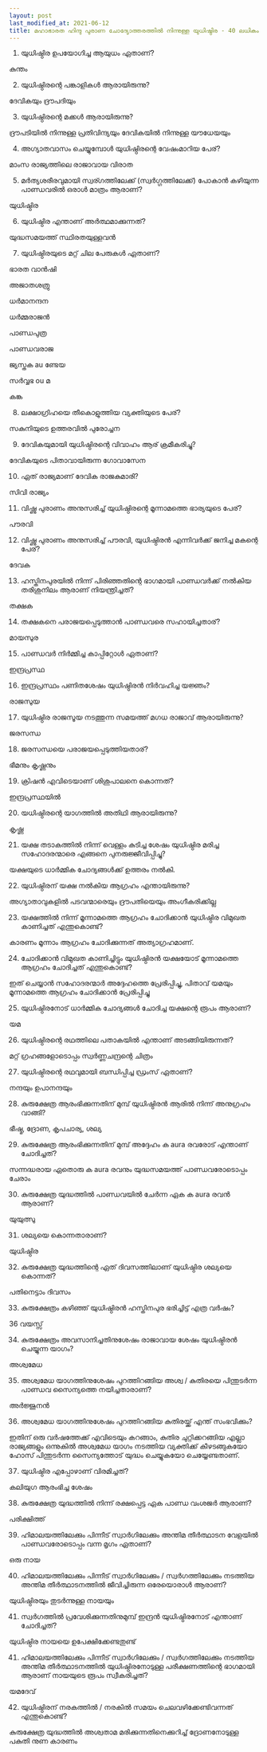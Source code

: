 ```yaml
---
layout: post
last_modified_at: 2021-06-12
title: മഹാഭാരത ഹിന്ദു പുരാണ ചോദ്യോത്തരത്തിൽ നിന്നുള്ള യുധിഷ്ഠിര - 40 ലധികം ചോദ്യങ്ങൾ
---
```


1) യുധിഷ്ഠിര ഉപയോഗിച്ച ആയുധം ഏതാണ്?

കുന്തം

2) യുധിഷ്ഠിരന്റെ പങ്കാളികൾ ആരായിരുന്നു?

ദേവികയും ദ്രൗപദിയും

3) യുധിഷ്ഠിരന്റെ മക്കൾ ആരായിരുന്നു?

ദ്രൗപടിയിൽ നിന്നുള്ള പ്രതിവിന്ദ്യയും ദേവികയിൽ നിന്നുള്ള യൗധേയയും

 
4) അഗ്യാതവാസം ചെയ്യുമ്പോൾ യുധിഷ്ഠിരന്റെ വേഷംമാറിയ പേര്?

മാംസ രാജ്യത്തിലെ രാജാവായ വിരാത

5) മർത്യശരീരവുമായി സ്വര്ഗത്തിലേക്ക് (സ്വർഗ്ഗത്തിലേക്ക്) പോകാൻ കഴിയുന്ന പാണ്ഡവരിൽ ഒരാൾ മാത്രം ആരാണ്?

യുധിഷ്ഠിര

6) യുധിഷ്ഠിര എന്താണ് അർത്ഥമാക്കുന്നത്?

യുദ്ധസമയത്ത് സ്ഥിരതയുള്ളവൻ

7) യുധിഷ്ഠിരയുടെ മറ്റ് ചില പേരുകൾ ഏതാണ്?

ഭാരത വാൻഷി

അജാതശത്രു

ധർമാനന്ദന

ധർമ്മരാജൻ

പാണ്ഡപുത്ര

പാണ്ഡവരാജ

ജ്യസ്തക au ണ്ടേയ

സർവ്വഭ ou മ

കങ്ക

8) ലക്ഷാഗ്രിഹയെ തീകൊളുത്തിയ വ്യക്തിയുടെ പേര്?

സകുനിയുടെ ഉത്തരവിൽ പുരോച്ചന

9) ദേവികയുമായി യുധിഷ്ഠിരന്റെ വിവാഹം ആര് ക്രമീകരിച്ചു?

ദേവികയുടെ പിതാവായിരുന്ന ഗോവാസേന

10) ഏത് രാജ്യമാണ് ദേവിക രാജകുമാരി?

സിവി രാജ്യം

11) വിഷ്ണു പുരാണം അനുസരിച്ച് യുധിഷ്ഠിരന്റെ മൂന്നാമത്തെ ഭാര്യയുടെ പേര്?

പൗരവി

12) വിഷ്ണു പുരാണം അനുസരിച്ച് പൗരവി, യുധിഷ്ഠിരൻ എന്നിവർക്ക് ജനിച്ച മകന്റെ പേര്?

ദേവക

13) ഹസ്തിനപുരയിൽ നിന്ന് പിരിഞ്ഞതിന്റെ ഭാഗമായി പാണ്ഡവർക്ക് നൽകിയ തരിശുനിലം ആരാണ് നിയന്ത്രിച്ചത്?

തക്ഷക

14) തക്ഷകനെ പരാജയപ്പെടുത്താൻ പാണ്ഡവരെ സഹായിച്ചതാര്?

മായസുര

15) പാണ്ഡവർ നിർമ്മിച്ച കാപ്പിറ്റോൾ ഏതാണ്?

ഇന്ദ്രപ്രസ്ഥ

16) ഇന്ദ്രപ്രസ്ഥം പണിതശേഷം യുധിഷ്ഠിരൻ നിർവഹിച്ച യജ്ഞം?

രാജസുയ

17) യുധിഷ്ഠിര രാജസൂയ നടത്തുന്ന സമയത്ത് മഗധ രാജാവ് ആരായിരുന്നു?

ജരസന്ധ

18) ജരസന്ധയെ പരാജയപ്പെടുത്തിയതാര്?

ഭീമനും കൃഷ്ണനും

19) ക്രിഷൻ എവിടെയാണ് ശിശുപാലനെ കൊന്നത്?

ഇന്ദ്രപ്രസ്ഥയിൽ

20) യധിഷ്ഠിരന്റെ യാഗത്തിൽ അതിഥി ആരായിരുന്നു?

കൃഷ്ണ

21) യക്ഷ തടാകത്തിൽ നിന്ന് വെള്ളം കുടിച്ച ശേഷം യുധിഷ്ഠിര മരിച്ച സഹോദരന്മാരെ എങ്ങനെ പുനരുജ്ജീവിപ്പിച്ചു?

യക്ഷയുടെ ധാർമ്മിക ചോദ്യങ്ങൾക്ക് ഉത്തരം നൽകി.

22) യുധിഷ്ഠിരന് യക്ഷ നൽകിയ ആഗ്രഹം എന്തായിരുന്നു?

അഗ്യാതാവുകളിൽ പടവന്മാരെയും ദ്രൗപതിയെയും അംഗീകരിക്കില്ല
 
23) യക്ഷത്തിൽ നിന്ന് മൂന്നാമത്തെ ആഗ്രഹം ചോദിക്കാൻ യുധിഷ്ഠിര വിമുഖത കാണിച്ചത് എന്തുകൊണ്ട്?

കാരണം മൂന്നാം ആഗ്രഹം ചോദിക്കുന്നത് അത്യാഗ്രഹമാണ്.

24) ചോദിക്കാൻ വിമുഖത കാണിച്ചിട്ടും യുധിഷ്ഠിരൻ യക്ഷയോട് മൂന്നാമത്തെ ആഗ്രഹം ചോദിച്ചത് എന്തുകൊണ്ട്?

ഇത് ചെയ്യാൻ സഹോദരന്മാർ അദ്ദേഹത്തെ പ്രേരിപ്പിച്ചു, പിതാവ് യമയും മൂന്നാമത്തെ ആഗ്രഹം ചോദിക്കാൻ പ്രേരിപ്പിച്ചു

25) യുധിഷ്ഠിരനോട് ധാർമ്മിക ചോദ്യങ്ങൾ ചോദിച്ച യക്ഷന്റെ രൂപം ആരാണ്?

യമ

26) യുധിഷ്ഠിരന്റെ രഥത്തിലെ പതാകയിൽ എന്താണ് അടങ്ങിയിരുന്നത്?

മറ്റ് ഗ്രഹങ്ങളോടൊപ്പം സ്വർണ്ണചന്ദ്രന്റെ ചിത്രം

27) യുധിഷ്ഠിരന്റെ രഥവുമായി ബന്ധിപ്പിച്ച ഡ്രംസ് ഏതാണ്?

നന്ദയും ഉപാനന്ദയും

28) കുരുക്ഷേത്ര ആരംഭിക്കുന്നതിന് മുമ്പ് യുധിഷ്ഠിരൻ ആരിൽ നിന്ന് അനുഗ്രഹം വാങ്ങി?

ഭീഷ്മ, ദ്രോണ, കൃപചാര്യ, ശല്യ

29) കുരുക്ഷേത്ര ആരംഭിക്കുന്നതിന് മുമ്പ് അദ്ദേഹം ക aura രവരോട് എന്താണ് ചോദിച്ചത്?

സന്നദ്ധരായ ഏതൊരു ക aura രവനും യുദ്ധസമയത്ത് പാണ്ഡവരോടൊപ്പം ചേരാം

30) കുരുക്ഷേത്ര യുദ്ധത്തിൽ പാണ്ഡവയിൽ ചേർന്ന ഏക ക aura രവൻ ആരാണ്?

യുയുത്സു

31) ശല്യയെ കൊന്നതാരാണ്?

യുധിഷ്ഠിര

32) കുരുക്ഷേത്ര യുദ്ധത്തിന്റെ ഏത് ദിവസത്തിലാണ് യുധിഷ്ഠിര ശല്യയെ കൊന്നത്?

പതിനെട്ടാം ദിവസം

33) കുരുക്ഷേത്രം കഴിഞ്ഞ് യുധിഷ്ഠിരൻ ഹസ്തിനപുര ഭരിച്ചിട്ട് എത്ര വർഷം?

36 വയസ്സ്

34) കുരുക്ഷേത്രം അവസാനിച്ചതിനുശേഷം രാജാവായ ശേഷം യുധിഷ്ഠിരൻ ചെയ്യുന്ന യാഗം?

അശ്വമേധ

35) അശ്വമേധ യാഗത്തിനുശേഷം പുറത്തിറങ്ങിയ അശ്വ / കുതിരയെ പിന്തുടർന്ന പാണ്ഡവ സൈന്യത്തെ നയിച്ചതാരാണ്?

അർജ്ജുനൻ

36) അശ്വമേധ യാഗത്തിനുശേഷം പുറത്തിറങ്ങിയ കുതിരയ്ക്ക് എന്ത് സംഭവിക്കും?

ഇതിന് ഒരു വർഷത്തേക്ക് എവിടെയും കറങ്ങാം, കുതിര ചുറ്റിക്കറങ്ങിയ എല്ലാ രാജ്യങ്ങളും ഒന്നുകിൽ അശ്വമേധ യാഗം നടത്തിയ വ്യക്തിക്ക് കീഴടങ്ങുകയോ ഹോസ് പിന്തുടർന്ന സൈന്യത്തോട് യുദ്ധം ചെയ്യുകയോ ചെയ്യേണ്ടതാണ്.

37) യുധിഷ്ഠിര എപ്പോഴാണ് വിരമിച്ചത്?

കലിയുഗ ആരംഭിച്ച ശേഷം

38) കുരുക്ഷേത്ര യുദ്ധത്തിൽ നിന്ന് രക്ഷപ്പെട്ട ഏക പാണ്ഡ വംശജർ ആരാണ്?

പരിക്ഷിത്ത്

39) ഹിമാലയത്തിലേക്കും പിന്നീട് സ്വാർഗിലേക്കും അന്തിമ തീർത്ഥാടന വേളയിൽ പാണ്ഡവരോടൊപ്പം വന്ന മൃഗം ഏതാണ്?

ഒരു നായ

40) ഹിമാലയത്തിലേക്കും പിന്നീട് സ്വാർഗിലേക്കും / സ്വർഗത്തിലേക്കും നടത്തിയ അന്തിമ തീർത്ഥാടനത്തിൽ ജീവിച്ചിരുന്ന ഒരേയൊരാൾ ആരാണ്?

യുധിഷ്ഠിരയും തുടർന്നുള്ള നായയും

41) സ്വർഗത്തിൽ പ്രവേശിക്കുന്നതിനുമുമ്പ് ഇന്ദ്രൻ യുധിഷ്ഠിരനോട് എന്താണ് ചോദിച്ചത്?

യുധിഷ്ഠിര നായയെ ഉപേക്ഷിക്കേണ്ടതുണ്ട്

41) ഹിമാലയത്തിലേക്കും പിന്നീട് സ്വാർഗിലേക്കും / സ്വർഗത്തിലേക്കും നടത്തിയ അന്തിമ തീർത്ഥാടനത്തിൽ യുധിഷ്ഠിരനോടുള്ള പരീക്ഷണത്തിന്റെ ഭാഗമായി ആരാണ് നായയുടെ രൂപം സ്വീകരിച്ചത്?

യമദേവ്

42) യുധിഷ്ഠിരന് നരകത്തിൽ / നരകിൽ സമയം ചെലവഴിക്കേണ്ടിവന്നത് എന്തുകൊണ്ട്?

കുരുക്ഷേത്ര യുദ്ധത്തിൽ അശ്വതാമ മരിക്കുന്നതിനെക്കുറിച്ച് ദ്രോണനോടുള്ള പകുതി നുണ കാരണം
